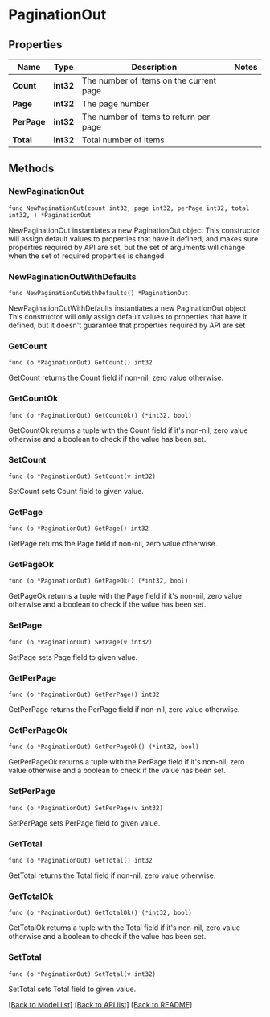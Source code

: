 # PaginationOut

## Properties

Name | Type | Description | Notes
------------ | ------------- | ------------- | -------------
**Count** | **int32** | The number of items on the current page | 
**Page** | **int32** | The page number | 
**PerPage** | **int32** | The number of items to return per page | 
**Total** | **int32** | Total number of items | 

## Methods

### NewPaginationOut

`func NewPaginationOut(count int32, page int32, perPage int32, total int32, ) *PaginationOut`

NewPaginationOut instantiates a new PaginationOut object
This constructor will assign default values to properties that have it defined,
and makes sure properties required by API are set, but the set of arguments
will change when the set of required properties is changed

### NewPaginationOutWithDefaults

`func NewPaginationOutWithDefaults() *PaginationOut`

NewPaginationOutWithDefaults instantiates a new PaginationOut object
This constructor will only assign default values to properties that have it defined,
but it doesn't guarantee that properties required by API are set

### GetCount

`func (o *PaginationOut) GetCount() int32`

GetCount returns the Count field if non-nil, zero value otherwise.

### GetCountOk

`func (o *PaginationOut) GetCountOk() (*int32, bool)`

GetCountOk returns a tuple with the Count field if it's non-nil, zero value otherwise
and a boolean to check if the value has been set.

### SetCount

`func (o *PaginationOut) SetCount(v int32)`

SetCount sets Count field to given value.


### GetPage

`func (o *PaginationOut) GetPage() int32`

GetPage returns the Page field if non-nil, zero value otherwise.

### GetPageOk

`func (o *PaginationOut) GetPageOk() (*int32, bool)`

GetPageOk returns a tuple with the Page field if it's non-nil, zero value otherwise
and a boolean to check if the value has been set.

### SetPage

`func (o *PaginationOut) SetPage(v int32)`

SetPage sets Page field to given value.


### GetPerPage

`func (o *PaginationOut) GetPerPage() int32`

GetPerPage returns the PerPage field if non-nil, zero value otherwise.

### GetPerPageOk

`func (o *PaginationOut) GetPerPageOk() (*int32, bool)`

GetPerPageOk returns a tuple with the PerPage field if it's non-nil, zero value otherwise
and a boolean to check if the value has been set.

### SetPerPage

`func (o *PaginationOut) SetPerPage(v int32)`

SetPerPage sets PerPage field to given value.


### GetTotal

`func (o *PaginationOut) GetTotal() int32`

GetTotal returns the Total field if non-nil, zero value otherwise.

### GetTotalOk

`func (o *PaginationOut) GetTotalOk() (*int32, bool)`

GetTotalOk returns a tuple with the Total field if it's non-nil, zero value otherwise
and a boolean to check if the value has been set.

### SetTotal

`func (o *PaginationOut) SetTotal(v int32)`

SetTotal sets Total field to given value.



[[Back to Model list]](../README.md#documentation-for-models) [[Back to API list]](../README.md#documentation-for-api-endpoints) [[Back to README]](../README.md)


